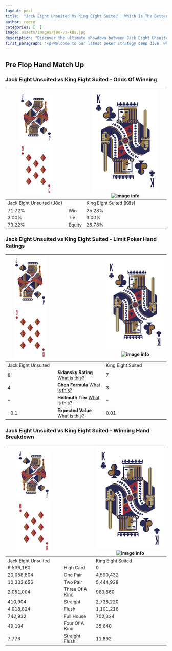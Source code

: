 ```yaml
---
layout: post
title:  "Jack Eight Unsuited Vs King Eight Suited | Which Is The Better Hand In Poker? A Complete Guide"
author: reece
categories: [  ]
image: assets/images/j8o-vs-k8s.jpg
description: "Discover the ultimate showdown between Jack Eight Unsuited and King Eight Suited in poker! Uncover the odds, strategies, and scenarios where one hand triumphs over the other. Get ready to up your poker game with this thrilling analysis."
first_paragraph: "<p>Welcome to our latest poker strategy deep dive, where we're pitting two distinct hands against each other in a high-stakes showdown: Jack Eight Unsuited vs King Eight Suited.</p><p>In the dynamic world of poker, every decision counts, and knowing which hand holds the upper hand is key to your success at the table.</p><p>In this article, we'll dissect these two hands, explore the scenarios where one dominates the other, and equip you with the knowledge to make strategic choices that can tip the odds in your favor.</p><p>Get ready to unravel the intriguing dynamics of these poker hands and elevate your game to new heights.</p>"
---
```




[comment]: # (sp0)

## Pre Flop Hand Match Up

<div class="table hand-ratings" markdown="1"> 



### Jack Eight Unsuited vs King Eight Suited - Odds Of Winning


    
| ![image info](assets/images/hand1/J.png) ![image info](assets/images/hand1/8o.png) |  | ![image info](assets/images/hand2/K.png) ![image info](assets/images/hand2/8s.png) |
| -------- | -------- | -------- |
| Jack Eight Unsuited (J8o) |  | King Eight Suited (K8s) |
| 71.72% | Win | 25.28% |
| 3.00% | Tie | 3.00% |
| 73.22% | Equity | 26.78% |




[comment]: # (sp1)



### Jack Eight Unsuited vs King Eight Suited - Limit Poker Hand Ratings


    
| ![image info](assets/images/hand1/J.png) ![image info](assets/images/hand1/8o.png) |  | ![image info](assets/images/hand2/K.png) ![image info](assets/images/hand2/8s.png) |
| -------- | -------- | -------- |
| Jack Eight Unsuited |  | King Eight Suited |
| 8 | **Sklansky Rating** [What is this?](/sklansky-rating-explained) | 7 |
| 4 | **Chen Formula** [What is this?](/chen-formula-explained) | 3 |
| - | **Hellmuth Tier** [What is this?](/Hellmuth-tier-explained) | - |
| -0.1 | **Expected Value** [What is this?](/expected-value-explained) | 0.01 |




[comment]: # (sp2)



### Jack Eight Unsuited vs King Eight Suited - Winning Hand Breakdown


    
| ![image info](assets/images/hand1/J.png) ![image info](assets/images/hand1/8o.png) |  | ![image info](assets/images/hand2/K.png) ![image info](assets/images/hand2/8s.png) |
| -------- | -------- | -------- |
| Jack Eight Unsuited |  | King Eight Suited |
| 6,536,160 | High Card | 0 |
| 20,058,804 | One Pair | 4,590,432 |
| 10,333,656 | Two Pair | 5,444,928 |
| 2,051,004 | Three Of A Kind | 960,660 |
| 410,904 | Straight | 2,738,220 |
| 4,018,824 | Flush | 1,101,216 |
| 742,932 | Full House | 702,324 |
| 49,104 | Four Of A Kind | 35,640 |
| 7,776 | Straight Flush | 11,892 |




[comment]: # (sp3)



</div>

[comment]: # (sp4)



[comment]: # (sp5)

